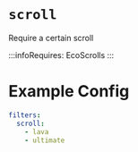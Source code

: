 # `scroll`

Require a certain scroll

:::infoRequires:
EcoScrolls
:::

# Example Config
```yaml
filters:
  scroll:
    - lava
    - ultimate
```
